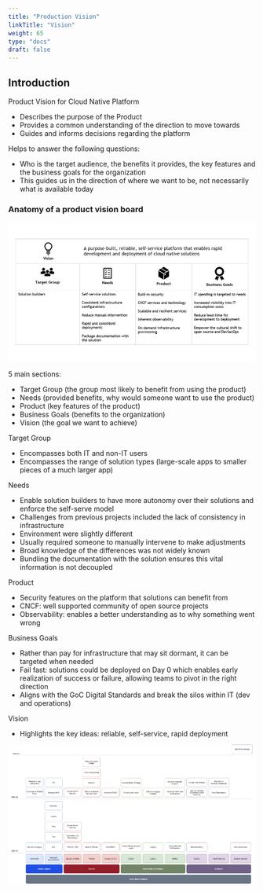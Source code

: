 ```yaml
---
title: "Production Vision"
linkTitle: "Vision"
weight: 65
type: "docs"
draft: false
---
```


## Introduction

Product Vision for Cloud Native Platform

* Describes the purpose of the Product
* Provides a common understanding of the direction to move towards
* Guides and informs decisions regarding the platform

Helps to answer the following questions:

* Who is the target audience, the benefits it provides, the key features and the business goals for the organization
* This guides us in the direction of where we want to be, not necessarily what is available today

### Anatomy of a product vision board

![Vision](/images/cloudnative/vision.png "Vision")

5 main sections:

* Target Group (the group most likely to benefit from using the product)
* Needs (provided benefits, why would someone want to use the product)
* Product (key features of the product)
* Business Goals (benefits to the organization)
* Vision (the goal we want to achieve)

Target Group

* Encompasses both IT and non-IT users
* Encompasses the range of solution types (large-scale apps to smaller pieces of a much larger app)

Needs

* Enable solution builders to have more autonomy over their solutions and enforce the self-serve model
* Challenges from previous projects included the lack of consistency in infrastructure
* Environment were slightly different
* Usually required someone to manually intervene to make adjustments
* Broad knowledge of the differences was not widely known
* Bundling the documentation with the solution ensures this vital information is not decoupled

Product

* Security features on the platform that solutions can benefit from
* CNCF: well supported community of open source projects
* Observability: enables a better understanding as to why something went wrong

Business Goals

* Rather than pay for infrastructure that may sit dormant, it can be targeted when needed
* Fail fast: solutions could be deployed on Day 0 which enables early realization of success or failure, allowing teams to pivot in the right direction
* Aligns with the GoC Digital Standards and break the silos within IT (dev and operations)

Vision

* Highlights the key ideas: reliable, self-service, rapid deployment

![Roadmap](/images/cloudnative/vision-roadmap.png "Roadmap")
